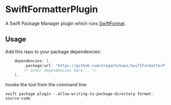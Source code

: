 # SwiftFormatterPlugin

A Swift Package Manager plugin which runs [SwiftFormat](https://github.com/nicklockwood/SwiftFormat).

## Usage

Add this repo to your package dependencies:

```Swift
    dependencies: [
        .package(url: "https://github.com/elegantchaos/SwiftFormatterPlugin", from: "1.0.2"),
        /* other dependencies here... */ 
    ],
```

Invoke the tool from the command line:

`swift package plugin --allow-writing-to-package-directory format-source-code`

